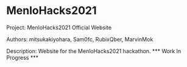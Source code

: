 # MenloHacks2021
Project: MenloHacks2021 Official Website

Authors: mitsukakiyohara, Sam0fc, RubixQber, MarvinMok

Description: Website for the MenloHacks2021 hackathon.
*** Work In Progress ***
